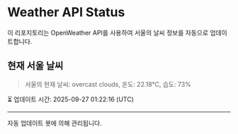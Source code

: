 
# Weather API Status

이 리포지토리는 OpenWeather API를 사용하여 서울의 날씨 정보를 자동으로 업데이트합니다.

## 현재 서울 날씨
> 서울의 현재 날씨: overcast clouds, 온도: 22.18°C, 습도: 73%

⏳ 업데이트 시간: 2025-09-27 01:22:16 (UTC)

---
자동 업데이트 봇에 의해 관리됩니다.
